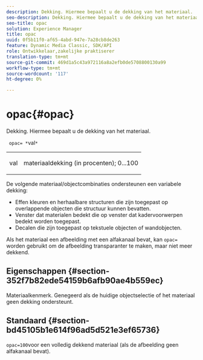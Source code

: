 ```yaml
---
description: Dekking. Hiermee bepaalt u de dekking van het materiaal.
seo-description: Dekking. Hiermee bepaalt u de dekking van het materiaal.
seo-title: opac
solution: Experience Manager
title: opac
uuid: 0f5b11f0-af65-4abd-947e-7a28cb8de263
feature: Dynamic Media Classic, SDK/API
role: Ontwikkelaar,zakelijke praktiserer
translation-type: tm+mt
source-git-commit: 469d1a5c43a972116a8a2efb0de5708800130a99
workflow-type: tm+mt
source-wordcount: '117'
ht-degree: 0%

---
```



# opac{#opac}

Dekking. Hiermee bepaalt u de dekking van het materiaal.

` opac= *`val`*`

<table id="simpletable_6AB8CD75F526469FBC9FEAE049792EF2"> 
 <tr class="strow"> 
  <td class="stentry"> <p> <span class="varname"> val  </span> </p> </td> 
  <td class="stentry"> <p>materiaaldekking (in procenten); 0...100 </p> </td> 
 </tr> 
</table>

De volgende materiaal/objectcombinaties ondersteunen een variabele dekking:

* Effen kleuren en herhaalbare structuren die zijn toegepast op overlappende objecten die structuur kunnen bevatten.
* Venster dat materialen bedekt die op venster dat kadervoorwerpen bedekt worden toegepast.
* Decalen die zijn toegepast op tekstuele objecten of wandobjecten.

Als het materiaal een afbeelding met een alfakanaal bevat, kan `opac=` worden gebruikt om de afbeelding transparanter te maken, maar niet meer dekkend.

## Eigenschappen {#section-352f7b82ede54159b6afb90ae4b559ec}

Materiaalkenmerk. Genegeerd als de huidige objectselectie of het materiaal geen dekking ondersteunt.

## Standaard {#section-bd45105b1e614f96ad5d521e3ef65736}

`opac=100`voor een volledig dekkend materiaal (als de afbeelding geen alfakanaal bevat).
